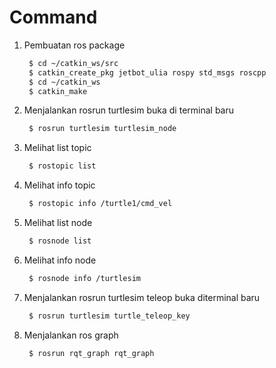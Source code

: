 # Command 

1. Pembuatan ros package
   ```bash
    $ cd ~/catkin_ws/src
    $ catkin_create_pkg jetbot_ulia rospy std_msgs roscpp
    $ cd ~/catkin_ws
    $ catkin_make
    ```
2. Menjalankan rosrun turtlesim buka di terminal baru
   ```bash
    $ rosrun turtlesim turtlesim_node
    ```
3. Melihat list topic
   ```bash
    $ rostopic list
    ```
4. Melihat info topic
   ```bash
    $ rostopic info /turtle1/cmd_vel
    ```
5. Melihat list node
   ```bash
    $ rosnode list
    ```
6. Melihat info node
   ```bash
    $ rosnode info /turtlesim
    ```
7. Menjalankan rosrun turtlesim teleop buka diterminal baru
   ```bash
    $ rosrun turtlesim turtle_teleop_key
    ```

8. Menjalankan ros graph
   ```bash
    $ rosrun rqt_graph rqt_graph
    ```